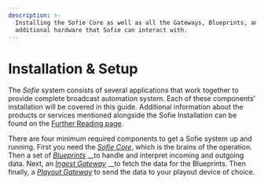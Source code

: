 ```yaml
---
description: >-
  Installing the Sofie Core as well as all the Gateways, Blueprints, and
  additional hardware that Sofie can interact with.
---
```


# Installation & Setup

The _Sofie_ system consists of several applications that work together to provide complete broadcast automation system. Each of these components' installation will be covered in this guide. Additional information about the products or services mentioned alongside the Sofie Installation can be found on the [Further Reading page](../../resources.md).

There are four minimum required components to get a Sofie system up and running. First you need the [_Sofie Core_](installing-sofie-server-core.md), which is the brains of the operation. Then a set of [_Blueprints_](installing-blueprints.md) __to handle and interpret incoming and outgoing data. Next, an [_Ingest Gateway_](installing-a-gateway/rundown-or-newsroom-system-connection/) __to fetch the data for the Blueprints. Then finally, a [_Playout Gateway_](installing-a-gateway/playout-gateway.md) to send the data to your playout device of choice.


